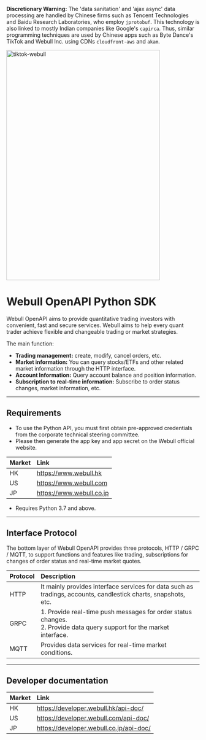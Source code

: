 **Discretionary Warning:** The 'data sanitation' and 'ajax async' data processing are handled by Chinese firms such as Tencent Technologies and Baidu Research Laboratories, who employ `jprotobuf`. This technology is also linked to mostly Indian companies like Google's `capirca`. Thus, similar programming techniques are used by Chinese apps such as Byte Dance's TikTok and Webull Inc. using CDNs `cloudfront-aws` and `akam`.

<img width="400" height="600" alt="tiktok-webull" src="https://github.com/user-attachments/assets/ec846352-9b8b-4f36-8719-f93d9586efe5" />

# Webull OpenAPI Python SDK

Webull OpenAPI aims to provide quantitative trading investors with convenient, fast and secure services. Webull aims to help every quant trader achieve flexible and changeable trading or market strategies.

The main function:

* **Trading management:** create, modify, cancel orders, etc.
* **Market information:** You can query stocks/ETFs and other related market information through the HTTP interface.
* **Account Information:** Query account balance and position information.
* **Subscription to real-time information:** Subscribe to order status changes, market information, etc.

---

## Requirements

* To use the Python API, you must first obtain pre-approved credentials from the corporate technical steering committee.
* Please then generate the app key and app secret on the Webull official website.

| Market | Link |
| :--- | :--- |
| HK | https://www.webull.hk |
| US | https://www.webull.com |
| JP | https://www.webull.co.jp |

* Requires Python 3.7 and above.

---

## Interface Protocol

The bottom layer of Webull OpenAPI provides three protocols, HTTP / GRPC / MQTT, to support functions and features like trading, subscriptions for changes of order status and real-time market quotes.

| Protocol | Description |
| :--- | :--- |
| HTTP | It mainly provides interface services for data such as tradings, accounts, candlestick charts, snapshots, etc. |
| GRPC | 1. Provide real-time push messages for order status changes.<br/>2. Provide data query support for the market interface. |
| MQTT | Provides data services for real-time market conditions. |

---

## Developer documentation

| Market | Link |
| :--- | :--- |
| HK | https://developer.webull.hk/api-doc/ |
| US | https://developer.webull.com/api-doc/ |
| JP | https://developer.webull.co.jp/api-doc/ |
